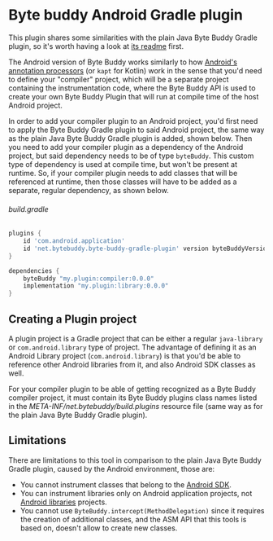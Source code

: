 # Byte buddy Android Gradle plugin

This plugin shares some similarities with the plain Java Byte Buddy Gradle plugin, so it's worth having a look at [its
readme](../README.md) first.

The Android version of Byte Buddy works similarly to
how [Android's annotation processors](https://developer.android.com/studio/build/dependencies#annotation_processor) (or
`kapt` for Kotlin) work in the sense that you'd need to define your "compiler" project, which will be a separate project
containing the instrumentation code, where the Byte Buddy API is used to create your own Byte Buddy Plugin that will
run at compile time of the host Android project.

In order to add your compiler plugin to an Android project, you'd first need to apply the Byte Buddy Gradle plugin to
said Android project, the same way as the plain Java Byte Buddy Gradle plugin is added, shown below. Then you need to
add your compiler plugin as a dependency of the Android project, but said dependency needs to be of type `byteBuddy`.
This custom type of dependency is used at compile time, but won't be present at runtime. So, if your compiler plugin
needs to add classes that will be referenced at runtime, then those classes will have to be added as a separate, regular
dependency, as shown below.

###### build.gradle

```groovy
plugins {
    id 'com.android.application'
    id 'net.bytebuddy.byte-buddy-gradle-plugin' version byteBuddyVersion
}

dependencies {
    byteBuddy "my.plugin:compiler:0.0.0"
    implementation "my.plugin:library:0.0.0"
}
```

## Creating a Plugin project

A plugin project is a Gradle project that can be either a regular `java-library` or `com.android.library` type of
project. The advantage of defining it as an Android Library project (`com.android.library`) is that you'd be able
to reference other Android libraries from it, and also Android SDK classes as well.

For your compiler plugin to be able of getting recognized as a Byte Buddy compiler project, it must contain its
Byte Buddy plugins class names listed in the *META-INF/net.bytebuddy/build.plugins* resource file (same way as for the
plain Java Byte Buddy Gradle plugin).

## Limitations

There are limitations to this tool in comparison to the plain Java Byte Buddy Gradle plugin, caused by the Android
environment, those are:

- You cannot instrument classes that belong to the [Android SDK](https://developer.android.com/reference/packages).
- You can instrument libraries only on Android application projects,
  not [Android libraries](https://developer.android.com/studio/projects/android-library) projects.
- You cannot use `ByteBuddy.intercept(MethodDelegation)` since it requires the creation of additional classes, and the
  ASM API that this tools is based on, doesn't allow to create new classes.